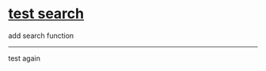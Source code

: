 # [test search](https://github.com/sunyuan686/blog/issues/12)

add search function 

---

test again
